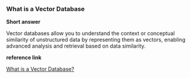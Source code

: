 ### What is a Vector Database

**Short answer**

Vector databases allow you to understand the context or conceptual similarity of unstructured data by representing them as vectors, enabling advanced analysis and retrieval based on data similarity.

**reference link**

[What is a Vector Database?](https://qdrant.tech/articles/what-is-a-vector-database/)
